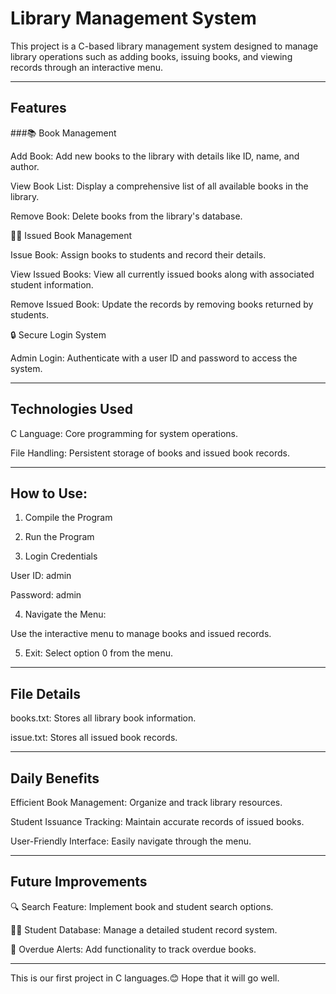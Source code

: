 # Library Management System

This project is a C-based library management system designed to manage library operations such as adding books, issuing books, and viewing records through an interactive menu.



---

## Features

###📚 Book Management

Add Book: Add new books to the library with details like ID, name, and author.

View Book List: Display a comprehensive list of all available books in the library.

Remove Book: Delete books from the library's database.


👨‍🎓 Issued Book Management

Issue Book: Assign books to students and record their details.

View Issued Books: View all currently issued books along with associated student information.

Remove Issued Book: Update the records by removing books returned by students.


🔒 Secure Login System

Admin Login: Authenticate with a user ID and password to access the system.



---

## Technologies Used

C Language: Core programming for system operations.

File Handling: Persistent storage of books and issued book records.



---

## How to Use:

1. Compile the Program

2. Run the Program

3. Login Credentials

User ID: admin

Password: admin

4. Navigate the Menu:

Use the interactive menu to manage books and issued records.

5. Exit: Select option 0 from the menu.




---

## File Details

books.txt: Stores all library book information.

issue.txt: Stores all issued book records.



---

## Daily Benefits

Efficient Book Management: Organize and track library resources.

Student Issuance Tracking: Maintain accurate records of issued books.

User-Friendly Interface: Easily navigate through the menu.



---

## Future Improvements

🔍 Search Feature: Implement book and student search options.

🧑‍🎓 Student Database: Manage a detailed student record system.

📅 Overdue Alerts: Add functionality to track overdue books.



---

This is our first project in C languages.😊
Hope that it will go well.
